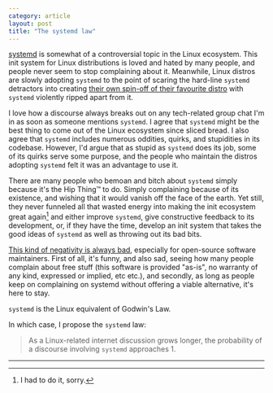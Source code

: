 ```yaml
---
category: article
layout: post
title: "The systemd law"
---
```


[systemd](https://www.freedesktop.org/wiki/Software/systemd/) is somewhat of a controversial topic in the Linux ecosystem. This init system for Linux distributions is loved and hated by many people, and people never seem to stop complaining about it. Meanwhile, Linux distros are slowly adopting `systemd` to the point of scaring the hard-line `systemd` detractors into creating [their own spin-off of their favourite distro](https://devuan.org/) with `systemd` violently ripped apart from it.

I love how a discourse always breaks out on any tech-related group chat I'm in as soon as someone mentions `systemd`. I agree that `systemd` might be the best thing to come out of the Linux ecosystem since sliced bread. I also agree that `systemd` includes numerous oddities, quirks, and stupidities in its codebase. However, I'd argue that as stupid as `systemd` does its job, some of its quirks serve some purpose, and the people who maintain the distros adopting `systemd` felt it was an advantage to use it.

There are many people who bemoan and bitch about `systemd` simply because it's the Hip Thing&trade; to do. Simply complaining because of its existence, and wishing that it would vanish off the face of the earth. Yet still, they never funneled all that wasted energy into making the init ecosystem great again[^fn-1] and either improve `systemd`, give constructive feedback to its development, or, if they have the time, develop an init system that takes the good ideas of `systemd` as well as throwing out its bad bits.

[This kind of negativity is always bad](https://medium.com/@thejameskyle/dear-javascript-7e14ffcae36c), especially for open-source software maintainers. First of all, it's funny, and also sad, seeing how many people complain about free stuff (this software is provided "as-is", no warranty of any kind, expressed or implied, etc etc.), and secondly, as long as people keep on complaining on systemd without offering a viable alternative, it's here to stay.

`systemd` is the Linux equivalent of Godwin's Law.

In which case, I propose the `systemd` law:

> As a Linux-related internet discussion grows longer, the probability of a
> discourse involving `systemd` approaches 1.

---

[^fn-1]: I had to do it, sorry.
